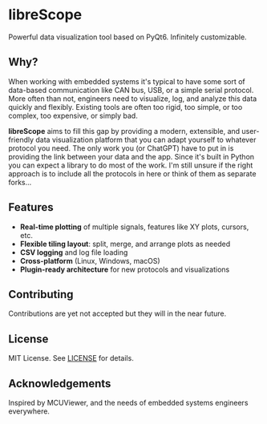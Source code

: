 # libreScope
Powerful data visualization tool based on PyQt6. Infinitely customizable.

## Why?
When working with embedded systems it's typical to have some sort of data-based communication like CAN bus, USB, or a simple serial protocol. More often than not, engineers need to visualize, log, and analyze this data quickly and flexibly. Existing tools are often too rigid, too simple, or too complex, too expensive, or simply bad.

**libreScope** aims to fill this gap by providing a modern, extensible, and user-friendly data visualization platform that you can adapt yourself to whatever protocol you need. The only work you (or ChatGPT) have to put in is providing the link between your data and the app. Since it's built in Python you can expect a library to do most of the work. I'm still unsure if the right approach is to include all the protocols in here or think of them as separate forks...

## Features

- **Real-time plotting** of multiple signals, features like XY plots, cursors, etc.
- **Flexible tiling layout**: split, merge, and arrange plots as needed
- **CSV logging** and log file loading
- **Cross-platform** (Linux, Windows, macOS)
- **Plugin-ready architecture** for new protocols and visualizations

## Contributing

Contributions are yet not accepted but they will in the near future.

## License

MIT License. See [LICENSE](LICENSE) for details.

## Acknowledgements

Inspired by MCUViewer, and the needs of embedded systems engineers everywhere.
